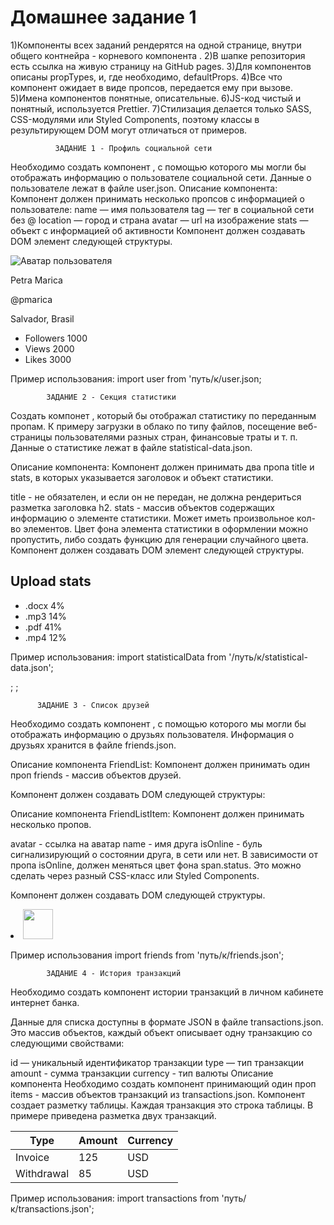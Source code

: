 # Домашнее задание 1
1)Компоненты всех заданий рендерятся на одной странице, внутри общего контнейра - корневого компонента <App>.
2)В шапке репозитория есть ссылка на живую страницу на GitHub pages.
3)Для компонентов описаны propTypes, и, где необходимо, defaultProps.
4)Все что компонент ожидает в виде пропсов, передается ему при вызове.
5)Имена компонентов понятные, описательные.
6)JS-код чистый и понятный, используется Prettier.
7)Стилизация делается только SASS, CSS-модулями или Styled Components, поэтому классы в результирующем DOM могут отличаться от примеров.

              ЗАДАНИЕ 1 - Профиль социальной сети
Необходимо создать компонент <Profile>, с помощью которого мы могли бы отображать информацию о пользователе социальной сети. Данные о пользователе лежат в файле user.json.
Описание компонента:
Компонент должен принимать несколько пропсов с информацией о пользователе:
name — имя пользователя
tag — тег в социальной сети без @
location — город и страна
avatar — url на изображение
stats — объект с информацией об активности
Компонент должен создавать DOM элемент следующей структуры.

<div class="profile">
  <div class="description">
    <img
      src="https://www.flaticon.com/svg/static/icons/svg/3135/3135715.svg"
      alt="Аватар пользователя"
      class="avatar"
    />
    <p class="name">Petra Marica</p>
    <p class="tag">@pmarica</p>
    <p class="location">Salvador, Brasil</p>
  </div>

  <ul class="stats">
    <li>
      <span class="label">Followers</span>
      <span class="quantity">1000</span>
    </li>
    <li>
      <span class="label">Views</span>
      <span class="quantity">2000</span>
    </li>
    <li>
      <span class="label">Likes</span>
      <span class="quantity">3000</span>
    </li>
  </ul>
</div>

Пример использования:
import user from 'путь/к/user.json;

<Profile
  name={user.name}
  tag={user.tag}
  location={user.location}
  avatar={user.avatar}
  stats={user.stats}
/>

            ЗАДАНИЕ 2 - Секция статистики

Создать компонет <Statistics>, который бы отображал статистику по переданным пропам. К примеру загрузки в облако по типу файлов, посещение веб-страницы пользователями разных стран, финансовые траты и т. п. Данные о статистике лежат в файле statistical-data.json.

Описание компонента:
Компонент должен принимать два пропа title и stats, в которых указывается заголовок и объект статистики.

title - не обязателен, и если он не передан, не должна рендериться разметка заголовка h2.
stats - массив объектов содержащих информацию о элементе статистики. Может иметь произвольное кол-во элементов.
Цвет фона элемента статистики в оформлении можно пропустить, либо создать функцию для генерации случайного цвета.
Компонент должен создавать DOM элемент следующей структуры.

<section class="statistics">
  <h2 class="title">Upload stats</h2>

  <ul class="stat-list">
    <li class="item">
      <span class="label">.docx</span>
      <span class="percentage">4%</span>
    </li>
    <li class="item">
      <span class="label">.mp3</span>
      <span class="percentage">14%</span>
    </li>
    <li class="item">
      <span class="label">.pdf</span>
      <span class="percentage">41%</span>
    </li>
    <li class="item">
      <span class="label">.mp4</span>
      <span class="percentage">12%</span>
    </li>
  </ul>
</section>

Пример использования:
import statisticalData from '/путь/к/statistical-data.json';

<Statistics title="Upload stats" stats={statisticalData} />;
<Statistics stats={statisticalData} />;

          ЗАДАНИЕ 3 - Список друзей
Необходимо создать компонент <FriendList>, с помощью которого мы могли бы отображать информацию о друзьях пользователя. Информация о друзьях хранится в файле friends.json.

Описание компонента FriendList:
Компонент должен принимать один проп friends - массив объектов друзей.

Компонент должен создавать DOM следующей структуры:

<ul class="friend-list">
  <!-- Произвольное кол-во FriendListItem, в зависимости от кол-ва объектов в массиве -->
</ul>

Описание компонента FriendListItem:
Компонент должен принимать несколько пропов.

avatar - ссылка на аватар
name - имя друга
isOnline - буль сигнализирующий о состоянии друга, в сети или нет.
В зависимости от пропа isOnline, должен меняться цвет фона span.status. Это можно сделать через разный CSS-класс или Styled Components.

Компонент должен создавать DOM следующей структуры.

<li class="item">
  <span class="status"></span>
  <img class="avatar" src="" alt="" width="48" />
  <p class="name"></p>
</li>
Пример использования
import friends from 'путь/к/friends.json';

<FriendList friends={friends} />

            ЗАДАНИЕ 4 - История транзакций
Необходимо создать компонент истории транзакций в личном кабинете интернет банка.

Данные для списка доступны в формате JSON в файле transactions.json. Это массив объектов, каждый объект описывает одну транзакцию со следующими свойствами:

id — уникальный идентификатор транзакции
type — тип транзакции
amount - сумма транзакции
currency - тип валюты
Описание компонента
Необходимо создать компонент <TransactionHistory> принимающий один проп items - массив объектов транзакций из transactions.json. Компонент создает разметку таблицы. Каждая транзакция это строка таблицы. В примере приведена разметка двух транзакций.

<table class="transaction-history">
  <thead>
    <tr>
      <th>Type</th>
      <th>Amount</th>
      <th>Currency</th>
    </tr>
  </thead>

  <tbody>
    <tr>
      <td>Invoice</td>
      <td>125</td>
      <td>USD</td>
    </tr>
    <tr>
      <td>Withdrawal</td>
      <td>85</td>
      <td>USD</td>
    </tr>
  </tbody>
</table>

Пример использования:
import transactions from 'путь/к/transactions.json';

<TransactionHistory items={transactions} />
